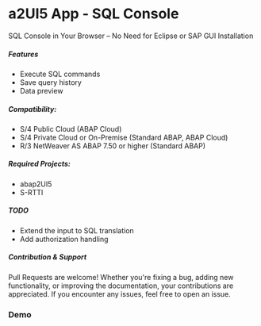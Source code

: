 # a2UI5 App - SQL Console
SQL Console in Your Browser – No Need for Eclipse or SAP GUI Installation

##### Features
* Execute SQL commands
* Save query history
* Data preview

##### Compatibility:
* S/4 Public Cloud (ABAP Cloud)
* S/4 Private Cloud or On-Premise (Standard ABAP, ABAP Cloud)
* R/3 NetWeaver AS ABAP 7.50 or higher (Standard ABAP)

##### Required Projects:
* abap2UI5
* S-RTTI

##### TODO
* Extend the input to SQL translation
* Add authorization handling

##### Contribution & Support
Pull Requests are welcome! Whether you're fixing a bug, adding new functionality, or improving the documentation, your contributions are appreciated. If you encounter any issues, feel free to open an issue.

### Demo



